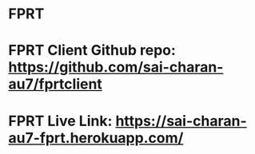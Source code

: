 # FPRT
# FPRT Client Github repo: https://github.com/sai-charan-au7/fprtclient
# FPRT Live Link: https://sai-charan-au7-fprt.herokuapp.com/
